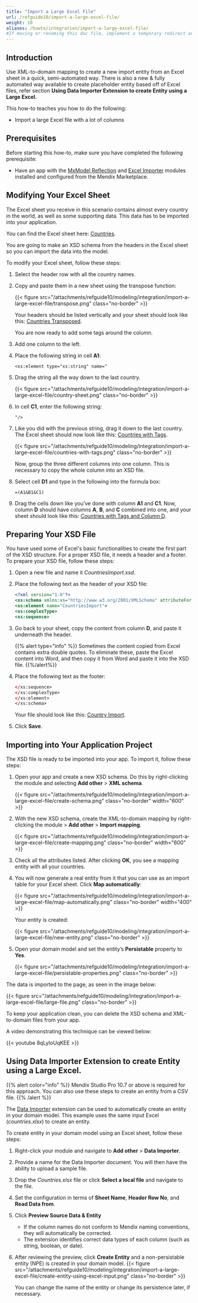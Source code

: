 ```yaml
---
title: "Import a Large Excel File"
url: /refguide10/import-a-large-excel-file/
weight: 10
aliases: /howto/integration/import-a-large-excel-file/
#If moving or renaming this doc file, implement a temporary redirect and let the respective team know they should update the URL in the product. See Mapping to Products for more details. 
---
```


## Introduction

Use XML-to-domain mapping to create a new import entity from an Excel sheet in a quick, semi-automated way. There is also a new & fully automated way available to create placeholder entity based off of Excel files, refer section **Using Data Importer Extension to create Entity using a Large Excel.**

This how-to teaches you how to do the following:

* Import a large Excel file with a lot of columns

## Prerequisites

Before starting this how-to, make sure you have completed the following prerequisite:

* Have an app with the [MxModel Reflection](/appstore/modules/model-reflection/) and [Excel Importer](/appstore/modules/excel-importer/) modules installed and configured from the Mendix Marketplace.

## Modifying Your Excel Sheet

The Excel sheet you receive in this scenario contains almost every country in the world, as well as some supporting data. This data has to be imported into your application.

You can find the Excel sheet here: [Countries](/attachments/refguide10/modeling/integration/import-a-large-excel-file/Countries.xlsx).

You are going to make an XSD schema from the headers in the Excel sheet so you can import the data into the model.

To modify your Excel sheet, follow these steps:

1. Select the header row with all the country names.
2. Copy and paste them in a new sheet using the transpose function:

    {{< figure src="/attachments/refguide10/modeling/integration/import-a-large-excel-file/transpose.png" class="no-border" >}}

    Your headers should be listed vertically and your sheet should look like this: [Countries Transposed](/attachments/refguide10/modeling/integration/import-a-large-excel-file/CountriesTransposed.xlsx).

    You are now ready to add some tags around the column.

3. Add one column to the left.
4. Place the following string in cell **A1**:

    ```text
    <xs:element type="xs:string" name="
    ```

5. Drag the string all the way down to the last country.

    {{< figure src="/attachments/refguide10/modeling/integration/import-a-large-excel-file/country-sheet.png" class="no-border" >}}

6. In cell **C1**, enter the following string:

    ```text
    "/>
    ```

7. Like you did with the previous string, drag it down to the last country. The Excel sheet should now look like this: [Countries with Tags](/attachments/refguide10/modeling/integration/import-a-large-excel-file/CountriesWithTags.xlsx).

    {{< figure src="/attachments/refguide10/modeling/integration/import-a-large-excel-file/countries-with-tags.png" class="no-border" >}}

    Now, group the three different columns into one column. This is necessary to copy the whole column into an XSD file.

8. Select cell **D1** and type in the following into the formula box: 

    ```text
    =(A1&B1&C1)
    ```

9. Drag the cells down like you’ve done with column **A1** and **C1**. Now, column **D** should have columns **A**, **B**, and **C** combined into one, and your sheet should look like this: [Countries with Tags and Column D](/attachments/refguide10/modeling/integration/import-a-large-excel-file/CountriesWithTagsAndColumnD.xlsx).

## Preparing Your XSD File

You have used some of Excel's basic functionalities to create the first part of the XSD structure. For a proper XSD file, it needs a header and a footer. To prepare your XSD file, follow these steps:

1. Open a new file and name it *CountriesImport.xsd*.
2. Place the following text as the header of your XSD file:

    ```xsd
    <?xml version="1.0"?>
    <xs:schema xmlns:xs="http://www.w3.org/2001/XMLSchema" attributeFormDefault="unqualified" elementFormDefault="qualified">
    <xs:element name="CountriesImport">
    <xs:complexType>
    <xs:sequence>
    ```

3. Go back to your sheet, copy the content from column **D**, and paste it underneath the header.  

   {{% alert type="info" %}} Sometimes the content copied from Excel contains extra double quotes. To eliminate these, paste the Excel content into Word, and then copy it from Word and paste it into the XSD file. {{%/alert%}}

4. Place the following text as the footer:

    ```xsd
    </xs:sequence>
    </xs:complexType>
    </xs:element>
    </xs:schema>
    ```

    Your file should look like this: [Country Import](/attachments/refguide10/modeling/integration/import-a-large-excel-file/CountryImport.xsd).

5. Click **Save**.

## Importing into Your Application Project

The XSD file is ready to be imported into your app. To import it, follow these steps:

1. Open your app and create a new XSD schema. Do this by right-clicking the module and selecting **Add other** > **XML schema**.

    {{< figure src="/attachments/refguide10/modeling/integration/import-a-large-excel-file/create-schema.png" class="no-border" width="600" >}}

2. With the new XSD schema, create the XML-to-domain mapping by right-clicking the module > **Add other** > **Import mapping**.

    {{< figure src="/attachments/refguide10/modeling/integration/import-a-large-excel-file/create-mapping.png" class="no-border" width="600" >}}

3. Check all the attributes listed. After clicking **OK**, you see a mapping entity with all your countries.

4. You will now generate a real entity from it that you can use as an import table for your Excel sheet. Click **Map automatically**:

    {{< figure src="/attachments/refguide10/modeling/integration/import-a-large-excel-file/map-automatically.png" class="no-border" width="400" >}}

    Your entity is created:

    {{< figure src="/attachments/refguide10/modeling/integration/import-a-large-excel-file/new-entity.png" class="no-border" >}}

5. Open your domain model and set the entity’s **Persistable** property to **Yes**. 

    {{< figure src="/attachments/refguide10/modeling/integration/import-a-large-excel-file/persistable-properties.png" class="no-border" >}}

The data is imported to the page, as seen in the image below:  

{{< figure src="/attachments/refguide10/modeling/integration/import-a-large-excel-file/large-file.png" class="no-border" >}}

To keep your application clean, you can delete the XSD schema and XML-to-domain files from your app.

A video demonstrating this technique can be viewed below:  

{{< youtube 8qLyIoUqKEE >}}

## Using Data Importer Extension to create Entity using a Large Excel.

{{% alert color="info" %}}
Mendix Studio Pro 10.7 or above is required for this approach. You can also use these steps to create an entity from a CSV file.
{{% /alert %}}

The [Data Importer](/appstore/modules/data-importer/) extension can be used to automatically create an entity in your domain model. This example uses the same input Excel (*countries.xlsx*) to create an entity. 

To create entity in your domain model using an Excel sheet, follow these steps:

1. Right-click your module and navigate to **Add other** > **Data Importer**.
2. Provide a name for the Data Importer document. You will then have the ability to upload a sample file.
3. Drop the *Countries.xlsx* file or click **Select a local file** and navigate to the file.
4. Set the configuration in terms of **Sheet Name**, **Header Row No**, and **Read Data from**.
5. Click **Preview Source Data & Entity**
   * If the column names do not conform to Mendix naming conventions, they will automatically be corrected.    
   * The extension identifies correct data types of each column (such as string, boolean, or date).
6. After reviewing the preview, click **Create Entity** and a non-persistable entity (NPE) is created in your domain model.
   {{< figure src="/attachments/refguide10/modeling/integration/import-a-large-excel-file/create-entity-using-excel-input.png" class="no-border" >}}

    You can change the name of the entity or change its persistence later, if necessary.
